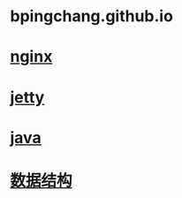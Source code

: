 # bpingchang.github.io

# [nginx](http://bpingchang.gihub.io/nginx/index "悬停显示")
# [jetty](http://bpingchang.gihub.io/jetty/index "悬停显示")
# [java](http://bpingchang.gihub.io/java/index "悬停显示")
# [数据结构](http://bpingchang.gihub.io/DataStructure/index "悬停显示")
